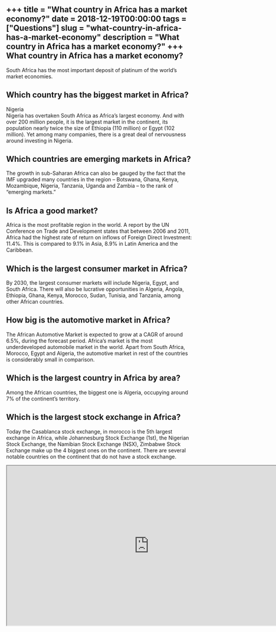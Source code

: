 +++
title = "What country in Africa has a market economy?"
date = 2018-12-19T00:00:00
tags = ["Questions"]
slug = "what-country-in-africa-has-a-market-economy"
description = "What country in Africa has a market economy?"
+++
What country in Africa has a market economy?
--------------------------------------------

South Africa has the most important deposit of platinum of the world’s market economies.

Which country has the biggest market in Africa?
-----------------------------------------------

Nigeria  
Nigeria has overtaken South Africa as Africa’s largest economy. And with over 200 million people, it is the largest market in the continent, its population nearly twice the size of Ethiopia (110 million) or Egypt (102 million). Yet among many companies, there is a great deal of nervousness around investing in Nigeria.

Which countries are emerging markets in Africa?
-----------------------------------------------

The growth in sub-Saharan Africa can also be gauged by the fact that the IMF upgraded many countries in the region – Botswana, Ghana, Kenya, Mozambique, Nigeria, Tanzania, Uganda and Zambia – to the rank of “emerging markets.”

Is Africa a good market?
------------------------

Africa is the most profitable region in the world. A report by the UN Conference on Trade and Development states that between 2006 and 2011, Africa had the highest rate of return on inflows of Foreign Direct Investment: 11.4%. This is compared to 9.1% in Asia, 8.9% in Latin America and the Caribbean.

Which is the largest consumer market in Africa?
-----------------------------------------------

By 2030, the largest consumer markets will include Nigeria, Egypt, and South Africa. There will also be lucrative opportunities in Algeria, Angola, Ethiopia, Ghana, Kenya, Morocco, Sudan, Tunisia, and Tanzania, among other African countries.

How big is the automotive market in Africa?
-------------------------------------------

The African Automotive Market is expected to grow at a CAGR of around 6.5%, during the forecast period. Africa’s market is the most underdeveloped automobile market in the world. Apart from South Africa, Morocco, Egypt and Algeria, the automotive market in rest of the countries is considerably small in comparison.

Which is the largest country in Africa by area?
-----------------------------------------------

Among the African countries, the biggest one is Algeria, occupying around 7% of the continent’s territory.

Which is the largest stock exchange in Africa?
----------------------------------------------

Today the Casablanca stock exchange, in morocco is the 5th largest exchange in Africa, while Johannesburg Stock Exchange (1st), the Nigerian Stock Exchange, the Namibian Stock Exchange (NSX), Zimbabwe Stock Exchange make up the 4 biggest ones on the continent. There are several notable countries on the continent that do not have a stock exchange.

<iframe allow="accelerometer; autoplay; clipboard-write; encrypted-media; gyroscope; picture-in-picture" allowfullscreen="" class="__youtube_prefs__  epyt-is-override  no-lazyload" data-no-lazy="1" data-origheight="433" data-origwidth="770" data-skipgform_ajax_framebjll="" height="433" id="_ytid_77753" loading="lazy" src="https://www.youtube.com/embed/BKjLobvi1hg?enablejsapi=1&autoplay=0&cc_load_policy=0&cc_lang_pref=&iv_load_policy=1&loop=0&modestbranding=0&rel=1&fs=1&playsinline=0&autohide=2&theme=dark&color=red&controls=1&" title="YouTube player" width="770"></iframe>